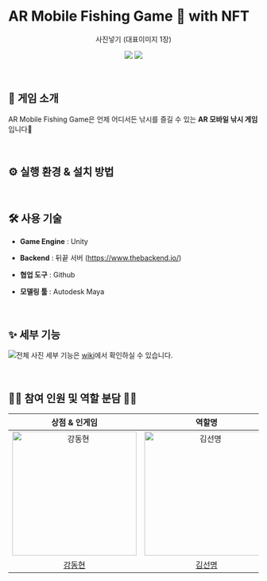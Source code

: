 # AR Mobile Fishing Game 🐬 with NFT
<p align="middle" >
 사진넣기 (대표이미지 1장)
</p>

<p align="middle" >
<img src="https://img.shields.io/badge/Unity-000000?style=flat&logo=Unity&logoColor=white"/>
<img src="https://img.shields.io/badge/C Sharp-239120?style=flat&logo=CSharp&logoColor=white"/>
</p>

</br>

## 🌊 게임 소개 

AR Mobile Fishing Game은 언제 어디서든 낚시를 즐길 수 있는 **AR 모바일 낚시 게임** 입니다🐚

</br>


## ⚙ 실행 환경 & 설치 방법 


</br>



## 🛠 사용 기술

- **Game Engine** : Unity 

- **Backend** : 뒤끝 서버 (https://www.thebackend.io/)

- **협업 도구** : Github

- **모델링 툴** : Autodesk Maya


</br>

## ✨ 세부 기능 
![전체 사진](https://user-images.githubusercontent.com/77582221/177265891-0e181d28-33c8-4518-8854-9ef44591db96.png)
세부 기능은 [wiki](https://github.com/KUnity/AR_Mobile_Fishing_Game/wiki/AR-Mobile-Fishing-Game%F0%9F%90%AC-with-NFT-%EC%9D%98-%EC%84%B8%EB%B6%80-%EA%B8%B0%EB%8A%A5%E2%9C%A8)에서 확인하실 수 있습니다. 


</br>

## 👨‍💻 참여 인원 및 역할 분담 👩‍💻
| 상점 & 인게임 |  역할명 | 서버 & 랭킹 | 모델링 & 애니메이션 | 역할명 |  AR & 인벤토리 |
|:------------:|:------------:|:------------:|:------------:|:------------:|:-----------:|
| <img src="https://avatars.githubusercontent.com/u/77566434?v=4" width=250px alt="강동현"/> | <img src="https://avatars.githubusercontent.com/u/104252195?v=4" width=250px alt="김선명"/> | <img src="https://avatars.githubusercontent.com/u/57510872?v=4" width=250px alt="노준영"/> | <img src="https://avatars.githubusercontent.com/u/87968344?v=4" width=250px alt="장태용"/> | <img src="https://avatars.githubusercontent.com/u/57554654?v=4" width=250px alt="정지성"/> | <img src="https://avatars.githubusercontent.com/u/77582221?v=4" width=250px alt="최정윤"/> | 
|[강동현](https://github.com/hyeon23) | [김선명](https://github.com/smk8753) | [노준영](https://github.com/gus6615) | [장태용](https://github.com/TaeyongCE) | [정지성](https://github.com/Dev-jiseong) | [최정윤](https://github.com/c-jeongyyun)|


